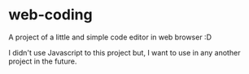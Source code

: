 # web-coding
A project of a little and simple code editor in web browser :D

I didn't use Javascript to this project but, I want to use in any another project in the future.


